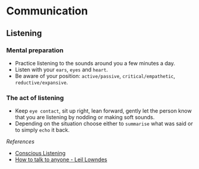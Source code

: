 # Communication

## Listening

### Mental preparation
* Practice listening to the sounds around you a few minutes a day.
* Listen with your `ears`, `eyes` and `heart`.
* Be aware of your position: `active/passive`, `critical/empathetic`, `reductive/expansive`.

### The act of listening
* Keep `eye contact`, sit up right, lean forward, gently let the person know that you are listening by nodding or making soft sounds.
* Depending on the situation choose either to `summarise` what was said or to simply `echo` it back.


_References_

* [Conscious Listening](https://waterford.udemy.com/course/conscious-listening/learn/lecture/813394?start=0#overview)
* [How to talk to anyone - Leil Lowndes](https://www.amazon.com/How-Talk-Anyone-Success-Relationships-ebook/dp/B00BAJ2MYM/ref=tmm_kin_swatch_0?_encoding=UTF8&qid=&sr=)

